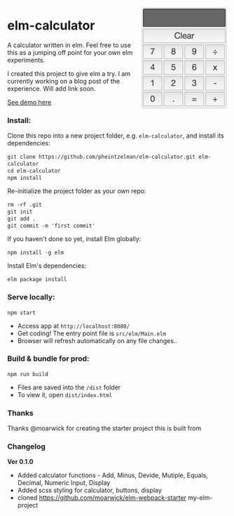 [<img src="/docs/screenshot.png" align="right" title="Elm Calculator" alt="Elm Calculator Demo" width="200px">](https://pheintzelman.github.io/elm-calculator/)
# elm-calculator
A calculator written in elm. Feel free to use this as a jumping off point for your own elm experiments.

I created this project to give elm a try. I am currently working on a blog post of the experience. Will add link soon.

[See demo here](https://pheintzelman.github.io/elm-calculator/) 

### Install:
Clone this repo into a new project folder, e.g. `elm-calculator`, and install its dependencies:
```
git clone https://github.com/pheintzelman/elm-calculator.git elm-calculator
cd elm-calculator
npm install
```

Re-initialize the project folder as your own repo:
```
rm -rf .git
git init
git add .
git commit -m 'first commit'
```

If you haven't done so yet, install Elm globally:
```
npm install -g elm
```

Install Elm's dependencies:
```
elm package install
```

### Serve locally:
```
npm start
```
* Access app at `http://localhost:8080/`
* Get coding! The entry point file is `src/elm/Main.elm`
* Browser will refresh automatically on any file changes..


### Build & bundle for prod:
```
npm run build
```

* Files are saved into the `/dist` folder
* To view it, open `dist/index.html`

### Thanks

Thanks @moarwick for creating the starter project this is built from

### Changelog

**Ver 0.1.0** 
* Added calculator functions - Add, Minus, Devide, Mutiple, Equals, Decimal, Numeric Input, Display
* Added scss styling for calculator, buttons, display
* cloned https://github.com/moarwick/elm-webpack-starter my-elm-project
